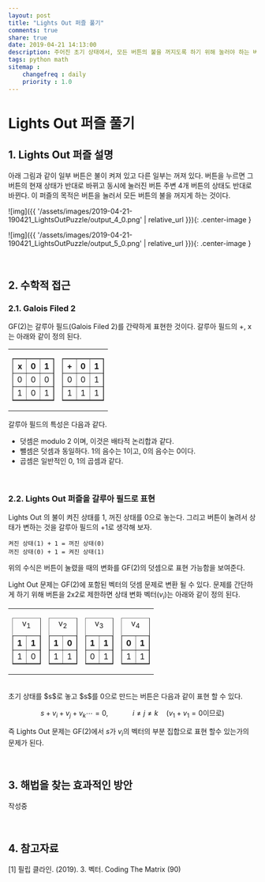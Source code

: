 ```yaml
---
layout: post
title: "Lights Out 퍼즐 풀기"
comments: true
share: true
date: 2019-04-21 14:13:00
description: 주어진 초기 상태에서, 모든 버튼의 불을 꺼지도록 하기 위해 눌러야 하는 버튼의 시퀀스를 찾아본다.
tags: python math
sitemap :
    changefreq : daily
    priority : 1.0
---
```


# Lights Out 퍼즐 풀기

## 1. Lights Out 퍼즐 설명
아래 그림과 같이 일부 버튼은 불이 켜져 있고 다른 일부는 꺼져 있다. 버튼을 누르면 그 버튼의 현재 상태가 반대로 바뀌고 동시에 눌러진 버튼 주변 4개 버튼의 상태도 반대로 바뀐다. 이 퍼즐의 목적은 버튼을 눌러서 모든 버튼의 불을 꺼지게 하는 것이다.






![img]({{ '/assets/images/2019-04-21-190421_LightsOutPuzzle/output_4_0.png' | relative_url }}){: .center-image }





![img]({{ '/assets/images/2019-04-21-190421_LightsOutPuzzle/output_5_0.png' | relative_url }}){: .center-image }


<br>

## 2. 수학적 접근

### 2.1. Galois Filed 2
GF(2)는 갈루아 필드(Galois Filed 2)를 간략하게 표현한 것이다.
갈루아 필드의 +, x는 아래와 같이 정의 된다.








<table><td><table border="1" class="dataframe">
  <thead>
    <tr style="text-align: right;">
      <th>x</th>
      <th>0</th>
      <th>1</th>
    </tr>
  </thead>
  <tbody>
    <tr>
      <td>0</td>
      <td>0</td>
      <td>0</td>
    </tr>
    <tr>
      <td>1</td>
      <td>0</td>
      <td>1</td>
    </tr>
  </tbody>
</table></td><td><table border="1" class="dataframe">
  <thead>
    <tr style="text-align: right;">
      <th>+</th>
      <th>0</th>
      <th>1</th>
    </tr>
  </thead>
  <tbody>
    <tr>
      <td>0</td>
      <td>0</td>
      <td>1</td>
    </tr>
    <tr>
      <td>1</td>
      <td>1</td>
      <td>1</td>
    </tr>
  </tbody>
</table></td></table>



갈루아 필드의 특성은 다음과 같다.

- 덧셈은 modulo 2 이며, 이것은 배타적 논리합과 같다.
- 뺄셈은 덧셈과 동일하다. 1의 음수는 1이고, 0의 음수는 0이다.
- 곱셈은 일반적인 0, 1의 곱셈과 같다.

<br>

### 2.2. Lights Out 퍼즐을 갈루아 필드로 표현

Lights Out 의 불이 켜진 상태를 1, 꺼진 상태를 0으로 놓는다. 그리고 버튼이 눌려서 상태가 변하는 것을 갈루아 필드의 +1로 생각해 보자.
  
```
켜진 상태(1) + 1 = 꺼진 상태(0)
꺼진 상태(0) + 1 = 켜진 상태(1)
```
위의 수식은 버튼이 눌렸을 때의 변화를 GF(2)의 덧셈으로 표현 가능함을 보여준다.

Light Out 문제는 GF(2)에 포함된 벡터의 덧셈 문제로 변환 될 수 있다.
문제를 간단하게 하기 위해 버튼을 2x2로 제한하면 상태 변화 벡터($v_i$)는 아래와 같이 정의 된다.

<table><td><table border="1" class="dataframe">
  <caption>v<sub>1</sub></caption>
  <thead>
    <tr style="text-align: right;">
      <th>1</th>
      <th>1</th>
    </tr>
  </thead>
  <tbody>
    <tr>
      <td>1</td>
      <td>0</td>
    </tr>
  </tbody>
</table></td><td><table border="1" class="dataframe">
 <caption>v<sub>2</sub></caption>
  <thead>
    <tr style="text-align: right;">
      <th>1</th>
      <th>0</th>
    </tr>
  </thead>
  <tbody>
    <tr>
      <td>1</td>
      <td>1</td>
    </tr>
  </tbody>
</table></td><td><table border="1" class="dataframe">
 <caption>v<sub>3</sub></caption>
  <thead>
    <tr style="text-align: right;">
      <th>1</th>
      <th>1</th>
    </tr>
  </thead>
  <tbody>
    <tr>
      <td>0</td>
      <td>1</td>
    </tr>
  </tbody>
</table></td><td><table border="1" class="dataframe">
 <caption>v<sub>4</sub></caption>
  <thead>
    <tr style="text-align: right;">
      <th>0</th>
      <th>1</th>
    </tr>
  </thead>
  <tbody>
    <tr>
      <td>1</td>
      <td>1</td>
    </tr>
  </tbody>
</table></td></table>



<br>  
초기 상태를 $s$로 놓고 $s$를 0으로 만드는 버튼은 다음과 같이 표현 할 수 있다.

$$s + v_i + v_j + v_k \cdots = 0,\quad \quad \quad i\neq j\neq k\quad(v_1 + v_1 = 0\text{이므로})$$

즉 Lights Out 문제는 GF(2)에서 $s$가 $v_i$의 벡터의 부분 집합으로 표현 할수 있는가의 문제가 된다.

<br>

## 3. 해법을 찾는 효과적인 방안

작성중

<br>

## 4. 참고자료
[1] 필립 클라인. (2019). 3. 벡터. Coding The Matrix (90)